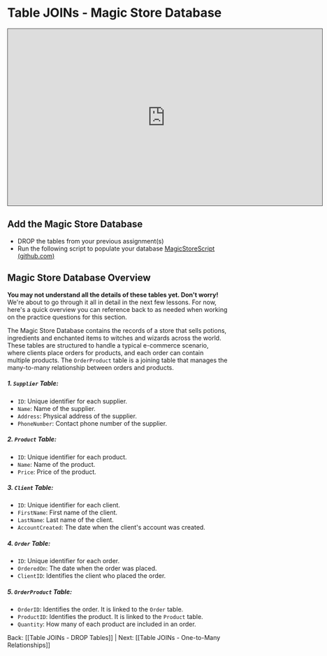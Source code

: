 
# Table JOINs - Magic Store Database


<iframe src="https://egator.hosted.panopto.com/Panopto/Pages/Embed.aspx?id=ff2760b3-299f-459d-853e-b0fb000eac4a&autoplay=false&offerviewer=true&showtitle=true&showbrand=true&captions=false&interactivity=all" height="405" width="720" style="border: 1px solid #464646;" allowfullscreen allow="autoplay" aria-label="Panopto Embedded Video Player"></iframe>

## Add the Magic Store Database

- DROP the tables from your previous assignment(s)
- Run the following script to populate your database <a href="https://github.com/kellerflint/Class-Intro-SQL/blob/hugo/content/Files/MagicStoreScript.sql" target="_blank">MagicStoreScript (github.com)</a>

## Magic Store Database Overview

**You may not understand all the details of these tables yet. Don't worry!** We're about to go through it all in detail in the next few lessons. For now, here's a quick overview you can reference back to as needed when working on the practice questions for this section.

The Magic Store Database contains the records of a store that sells potions, ingredients and enchanted items to witches and wizards across the world. These tables are structured to handle a typical e-commerce scenario, where clients place orders for products, and each order can contain multiple products. The `OrderProduct` table is a joining table that manages the many-to-many relationship between orders and products.

##### 1. `Supplier` Table:
- `ID`: Unique identifier for each supplier.
- `Name`: Name of the supplier.
- `Address`: Physical address of the supplier.
- `PhoneNumber`: Contact phone number of the supplier.
##### 2. `Product` Table:
- `ID`: Unique identifier for each product.
- `Name`: Name of the product.
- `Price`: Price of the product.
##### 3. `Client` Table:
- `ID`: Unique identifier for each client.
- `FirstName`: First name of the client.
- `LastName`: Last name of the client.
- `AccountCreated`: The date when the client's account was created.
##### 4. `Order` Table:
- `ID`: Unique identifier for each order.
- `OrderedOn`: The date when the order was placed.
- `ClientID`: Identifies the client who placed the order.
##### 5. `OrderProduct` Table:
- `OrderID`: Identifies the order. It is linked to the `Order` table.
- `ProductID`: Identifies the product. It is linked to the `Product` table.
- `Quantity`: How many of each product are included in an order.




Back: [[Table JOINs - DROP Tables]] | Next: [[Table JOINs - One-to-Many Relationships]]
